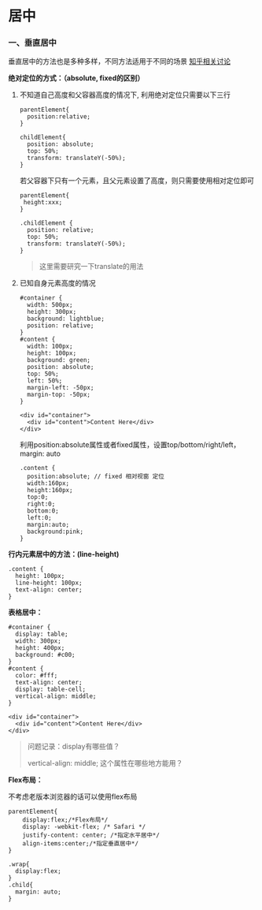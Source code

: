 # 居中

### 一、垂直居中

垂直居中的方法也是多种多样，不同方法适用于不同的场景   [知乎相关讨论](https://www.zhihu.com/question/20543196)

**绝对定位的方式：（absolute, fixed的区别）**

1. 不知道自己高度和父容器高度的情况下, 利用绝对定位只需要以下三行

   ```
   parentElement{
     position:relative;
   }

   childElement{
     position: absolute;
     top: 50%;
     transform: translateY(-50%);
   }
   ```

   若父容器下只有一个元素，且父元素设置了高度，则只需要使用相对定位即可

   ```
   parentElement{
   	height:xxx;
   }

   .childElement {
     position: relative;
     top: 50%;
     transform: translateY(-50%);
   }
   ```

   > 这里需要研究一下translate的用法

2. 已知自身元素高度的情况

   ```
   #container {
     width: 500px;
     height: 300px;
     background: lightblue;
     position: relative;
   }
   #content {
     width: 100px;
     height: 100px;
     background: green;
     position: absolute;
     top: 50%;
     left: 50%;
     margin-left: -50px;
     margin-top: -50px; 
   }
   ```

   ```
   <div id="container">
     <div id="content">Content Here</div>
   </div>
   ```

   利用position:absolute属性或者fixed属性，设置top/bottom/right/left，margin: auto

   ```
   .content {
     position:absolute; // fixed 相对视窗 定位
     width:160px;
     height:160px;
     top:0;
     right:0;
     bottom:0;
     left:0;
     margin:auto;
     background:pink;
   }
   ```



**行内元素居中的方法：(line-height)**

```
.content {
  height: 100px;
  line-height: 100px;
  text-align: center;
}
```



**表格居中：**

```
#container {
  display: table;
  width: 300px;
  height: 400px;
  background: #c00;
}
#content {
  color: #fff;
  text-align: center;
  display: table-cell;
  vertical-align: middle;
}
```

```
<div id="container">
  <div id="content">Content Here</div>
</div> 
```

> 问题记录：display有哪些值？
>
> vertical-align: middle; 这个属性在哪些地方能用？



**Flex布局：**

不考虑老版本浏览器的话可以使用flex布局

```
parentElement{
    display:flex;/*Flex布局*/
    display: -webkit-flex; /* Safari */
    justify-content: center; /*指定水平居中*/
    align-items:center;/*指定垂直居中*/
}
```

```
.wrap{
  display:flex;
}
.child{
  margin: auto;
}
```

